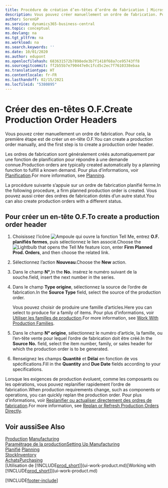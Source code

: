 ```yaml
---
title: Procédure de création d’en-têtes d’ordre de fabrication | Microsoft Docs
description: Vous pouvez créer manuellement un ordre de fabrication. Pour cela, la première étape est de créer un en-tête O.F.
author: SorenGP
ms.service: dynamics365-business-central
ms.topic: conceptual
ms.devlang: na
ms.tgt_pltfrm: na
ms.workload: na
ms.search.keywords: ''
ms.date: 10/01/2020
ms.author: edupont
ms.openlocfilehash: 683631572b7898ede3b7f1418f68a7ce95743ff8
ms.sourcegitcommit: ff2b55b7e790447e0c1fcd5c2ec7f7610338ebaa
ms.translationtype: HT
ms.contentlocale: fr-FR
ms.lasthandoff: 02/15/2021
ms.locfileid: "5380895"
---
```

# <a name="create-production-order-headers"></a><span data-ttu-id="3bfff-103">Créer des en-têtes O.F.</span><span class="sxs-lookup"><span data-stu-id="3bfff-103">Create Production Order Headers</span></span>
<span data-ttu-id="3bfff-104">Vous pouvez créer manuellement un ordre de fabrication. Pour cela, la première étape est de créer un en-tête O.F.</span><span class="sxs-lookup"><span data-stu-id="3bfff-104">You can create a production order manually, and the first step is to create a production order header.</span></span>

<span data-ttu-id="3bfff-105">Les ordres de fabrication sont généralement créés automatiquement par une fonction de planification pour répondre à une demande connue.</span><span class="sxs-lookup"><span data-stu-id="3bfff-105">Production orders are typically created automatically by a planning function to fulfill a known demand.</span></span> <span data-ttu-id="3bfff-106">Pour plus d’informations, voir [Planification](production-planning.md).</span><span class="sxs-lookup"><span data-stu-id="3bfff-106">For more information, see [Planning](production-planning.md).</span></span>   

<span data-ttu-id="3bfff-107">La procédure suivante s’appuie sur un ordre de fabrication planifié ferme.</span><span class="sxs-lookup"><span data-stu-id="3bfff-107">In the following procedure, a firm planned production order is created.</span></span> <span data-ttu-id="3bfff-108">Vous pouvez aussi créer des ordres de fabrication dotés d’un autre statut.</span><span class="sxs-lookup"><span data-stu-id="3bfff-108">You can also create production orders with a different status.</span></span>  

## <a name="to-create-a-production-order-header"></a><span data-ttu-id="3bfff-109">Pour créer un en-tête O.F.</span><span class="sxs-lookup"><span data-stu-id="3bfff-109">To create a production order header</span></span>  
1.  <span data-ttu-id="3bfff-110">Choisissez l’icône ![Ampoule qui ouvre la fonction Tell Me](media/ui-search/search_small.png "Dites-moi ce que vous voulez faire"), entrez **O.F. planifiés fermes**, puis sélectionnez le lien associé.</span><span class="sxs-lookup"><span data-stu-id="3bfff-110">Choose the ![Lightbulb that opens the Tell Me feature](media/ui-search/search_small.png "Tell me what you want to do") icon, enter **Firm Planned Prod. Orders**, and then choose the related link.</span></span>  
2.  <span data-ttu-id="3bfff-111">Sélectionnez l’action **Nouveau**.</span><span class="sxs-lookup"><span data-stu-id="3bfff-111">Choose the **New** action.</span></span>  
3.  <span data-ttu-id="3bfff-112">Dans le champ **N°**,</span><span class="sxs-lookup"><span data-stu-id="3bfff-112">In the **No.**</span></span> <span data-ttu-id="3bfff-113">insérez le numéro suivant de la souche.</span><span class="sxs-lookup"><span data-stu-id="3bfff-113">field, insert the next number in the series.</span></span>  
4.  <span data-ttu-id="3bfff-114">Dans le champ **Type origine**, sélectionnez la source de l’ordre de fabrication.</span><span class="sxs-lookup"><span data-stu-id="3bfff-114">In the **Source Type** field, select the source of the production order.</span></span>

    <span data-ttu-id="3bfff-115">Vous pouvez choisir de produire une famille d’articles.</span><span class="sxs-lookup"><span data-stu-id="3bfff-115">Here you can select to produce for a family of items.</span></span> <span data-ttu-id="3bfff-116">Pour plus d’informations, voir [Utiliser les familles de production](production-how-work-family.md).</span><span class="sxs-lookup"><span data-stu-id="3bfff-116">For more information, see [Work With Production Families](production-how-work-family.md).</span></span>
5.  <span data-ttu-id="3bfff-117">Dans le champ **N° origine**, sélectionnez le numéro d’article, la famille, ou l’en-tête vente pour lequel l’ordre de fabrication doit être créé.</span><span class="sxs-lookup"><span data-stu-id="3bfff-117">In the **Source No.** field, select the item number, family, or sales header for which the production order is to be generated.</span></span>  
6.  <span data-ttu-id="3bfff-118">Renseignez les champs **Quantité** et **Délai** en fonction de vos spécifications.</span><span class="sxs-lookup"><span data-stu-id="3bfff-118">Fill in the **Quantity** and **Due Date** fields according to your specifications.</span></span>  

<span data-ttu-id="3bfff-119">Lorsque les exigences de production évoluent, comme les composants ou les opérations, vous pouvez replanifier rapidement l’ordre de fabrication.</span><span class="sxs-lookup"><span data-stu-id="3bfff-119">When production requirements change, such as components or operations, you can quickly replan the production order.</span></span> <span data-ttu-id="3bfff-120">Pour plus d’informations, voir [Replanifier ou actualiser directement des ordres de fabrication](production-how-to-replan-refresh-production-orders.md).</span><span class="sxs-lookup"><span data-stu-id="3bfff-120">For more information, see [Replan or Refresh Production Orders Directly](production-how-to-replan-refresh-production-orders.md).</span></span> 

## <a name="see-also"></a><span data-ttu-id="3bfff-121">Voir aussi</span><span class="sxs-lookup"><span data-stu-id="3bfff-121">See Also</span></span>  
<span data-ttu-id="3bfff-122">[Production](production-manage-manufacturing.md)  </span><span class="sxs-lookup"><span data-stu-id="3bfff-122">[Manufacturing](production-manage-manufacturing.md)  </span></span>  
[<span data-ttu-id="3bfff-123">Paramétrage de la production</span><span class="sxs-lookup"><span data-stu-id="3bfff-123">Setting Up Manufacturing</span></span>](production-configure-production-processes.md)  
<span data-ttu-id="3bfff-124">[Planifié](production-planning.md)    </span><span class="sxs-lookup"><span data-stu-id="3bfff-124">[Planning](production-planning.md)    </span></span>  
[<span data-ttu-id="3bfff-125">Stock</span><span class="sxs-lookup"><span data-stu-id="3bfff-125">Inventory</span></span>](inventory-manage-inventory.md)  
[<span data-ttu-id="3bfff-126">Achats</span><span class="sxs-lookup"><span data-stu-id="3bfff-126">Purchasing</span></span>](purchasing-manage-purchasing.md)  
<span data-ttu-id="3bfff-127">[Utilisation de [!INCLUDE[prod_short](includes/prod_short.md)]](ui-work-product.md)</span><span class="sxs-lookup"><span data-stu-id="3bfff-127">[Working with [!INCLUDE[prod_short](includes/prod_short.md)]](ui-work-product.md)</span></span>


[!INCLUDE[footer-include](includes/footer-banner.md)]